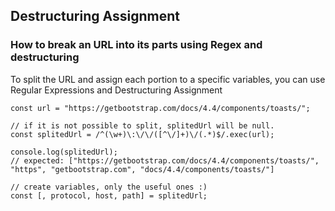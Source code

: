 ## Destructuring Assignment

### How to break an URL into its parts using Regex and destructuring

To split the URL and assign each portion to a specific variables, you can use Regular Expressions and Destructuring Assignment

```
const url = "https://getbootstrap.com/docs/4.4/components/toasts/";

// if it is not possible to split, splitedUrl will be null.
const splitedUrl = /^(\w+)\:\/\/([^\/]+)\/(.*)$/.exec(url);

console.log(splitedUrl);
// expected: ["https://getbootstrap.com/docs/4.4/components/toasts/", "https", "getbootstrap.com", "docs/4.4/components/toasts/"]

// create variables, only the useful ones :)
const [, protocol, host, path] = splitedUrl;
```
